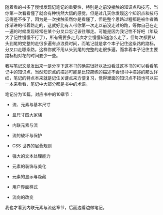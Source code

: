 随着看的书多了慢慢发现记笔记的重要性，特别是之前没接触的知识点和技巧，当你第一次看看懂了就会有种恍然大悟的感觉，但是过几天你发现这个知识点和技巧忘得差不多了，因为是一次接触虽然你是看懂了，但是整个思路过程都是被作者循序渐进的带着路走的，这就好比有人带你第一次走以前没走过的路，等你自己在走一遍的时候发现经常在某个分叉口忘记该往哪走。可能是因为我记性不好吧（年级大了记性慢慢不行了），所有需要多走几次才会慢慢知道怎么走了，但每次都要从头到尾的完整的走很多遍有点浪费时间，而笔记就是拿个本子记住这条路的路标，分叉口走哪条路，这样你就不用从头到尾的完整的走很多遍，而拿着本子记住主要路标相对花的时间要少一些。

我写笔记文章发出来一是分享下这本书的确实很好以及没看过这本书的可以看看笔记中的知识点，当然知识点的描述可能是比较简练的描述不会想书中描述的那么详细，笔记的特点本来就是记住关键点来方便复习，觉得里面的知识点不错也可以买一本来看看，笔记中大部分都是书中的术语。

笔记分为10篇，对应书中的10章节：

- 流、元素与基本尺寸

- 盒尺寸四大家族

- 内联元素与流

- 流的破坏与保护

- CSS 世界的层叠规则

- 强大的文本处理能力

- 元素的装饰与美化

- 元素的显示与隐藏

- 用户界面样式

- 流向的改变

我也才看到内联元素与流这章节，后面边看边做笔记。